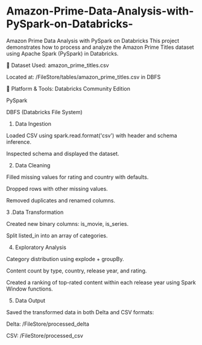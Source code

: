 # Amazon-Prime-Data-Analysis-with-PySpark-on-Databricks-
Amazon Prime Data Analysis with PySpark on Databricks This project demonstrates how to process and analyze the Amazon Prime Titles dataset using Apache Spark (PySpark) in Databricks.



📁 Dataset Used:
amazon_prime_titles.csv

Located at: /FileStore/tables/amazon_prime_titles.csv in DBFS

🔧 Platform & Tools:
Databricks Community Edition

PySpark

DBFS (Databricks File System)


1. Data Ingestion

Loaded CSV using spark.read.format('csv') with header and schema inference.

Inspected schema and displayed the dataset.

2. Data Cleaning

Filled missing values for rating and country with defaults.

Dropped rows with other missing values.

Removed duplicates and renamed columns.

3 .Data Transformation

Created new binary columns: is_movie, is_series.

Split listed_in into an array of categories.

4. Exploratory Analysis

Category distribution using explode + groupBy.

Content count by type, country, release year, and rating.

Created a ranking of top-rated content within each release year using Spark Window functions.

5. Data Output

Saved the transformed data in both Delta and CSV formats:

Delta: /FileStore/processed_delta

CSV: /FileStore/processed_csv
